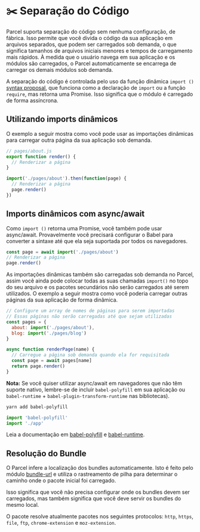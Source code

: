 # ✂️ Separação do Código

Parcel suporta separação do código sem nenhuma configuração, de fábrica. Isso permite que você divida o código da sua aplicação em arquivos separados, que podem ser carregados sob demanda, o que significa tamanhos de arquivos iniciais menores e tempos de carregamento mais rápidos. À medida que o usuário navega em sua aplicação e os módulos são carregados, o Parcel automaticamente se encarrega de carregar os demais módulos sob demanda.

A separação do código é controlada pelo uso da função dinâmica `import ()` [syntax proposal](https://github.com/tc39/proposal-dynamic-import), que funciona como a declaração de `import` ou a função `require`, mas retorna uma Promise. Isso significa que o módulo é carregado de forma assíncrona.

## Utilizando imports dinâmicos

O exemplo a seguir mostra como você pode usar as importações dinâmicas para carregar outra página da sua aplicação sob demanda.

```javascript
// pages/about.js
export function render() {
  // Renderizar a página
}
```

```javascript
import('./pages/about').then(function(page) {
  // Renderizar a página
  page.render()
})
```

## Imports dinâmicos com async/await

Como `import ()` retorna uma Promise, você também pode usar async/await. Provavelmente você precisará configurar o Babel para converter a sintaxe até que ela seja suportada por todos os navegadores.

```javascript
const page = await import('./pages/about')
// Renderizar a página
page.render()
```

As importações dinâmicas também são carregadas sob demanda no Parcel, assim você ainda pode colocar todas as suas chamadas `import()` no topo do seu arquivo e os pacotes secundários não serão carregados até serem utilizados. O exemplo a seguir mostra como você poderia carregar outras páginas da sua aplicação de forma dinâmica.

```javascript
// Configure um array de nomes de páginas para serem importadas
// Essas páginas não serão carregadas até que sejam utilizadas
const pages = {
  about: import('./pages/about'),
  blog: import('./pages/blog')
}

async function renderPage(name) {
  // Carregue a página sob demanda quando ela for requisitada
  const page = await pages[name]
  return page.render()
}
```

**Nota:** Se você quiser utilizar async/await em navegadores que não têm suporte nativo, lembre-se de incluir `babel-polyfill` em sua aplicação ou `babel-runtime` + `babel-plugin-transform-runtime` nas bibliotecas).

```bash
yarn add babel-polyfill
```

```javascript
import 'babel-polyfill'
import './app'
```

Leia a documentação em [babel-polyfill](http://babeljs.io/docs/usage/polyfill) e [babel-runtime](http://babeljs.io/docs/plugins/transform-runtime).

## Resolução do Bundle

O Parcel infere a localização dos bundles automaticamente. Isto é feito pelo módulo [bundle-url](https://github.com/parcel-bundler/parcel/blob/master/packages/core/parcel-bundler/src/builtins/bundle-url.js) e utiliza o rastreamento de pilha para determinar o caminho onde o pacote inicial foi carregado.

Isso significa que você não precisa configurar onde os bundles devem ser carregados, mas também significa que você deve servir os bundles do mesmo local.

O pacote resolve atualmente pacotes nos seguintes protocolos: `http`, `https`, `file`, `ftp`, `chrome-extension` e `moz-extension`.
